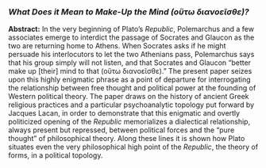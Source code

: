 ### *What Does it Mean to Make-Up the Mind (οὕτω διανοεῖσθε)?*
 
**Abstract:** In the very beginning of Plato’s *Republic*, Polemarchus and a few associates emerge to interdict the passage of Socrates and Glaucon as the two are returning home to Athens. When Socrates asks if he might persuade his interlocutors to let the two Athenians pass, Polemarchus says that his
group simply will not listen, and that Socrates and Glaucon “better make up [their] mind to that (οὕτω διανοεῖσθε).” The present paper seizes upon this highly enigmatic phrase as a point of departure for interrogating the relationship between free thought and political power at the
founding of Western political theory. The paper draws on the history of ancient Greek religious practices and a particular psychoanalytic topology put forward by Jacques Lacan, in order to demonstrate that this enigmatic and overtly politicized opening of the *Republic* memorializes a dialectical relationship, always present but repressed, between political forces and the “pure thought” of philosophical theory. Along these lines it is shown how Plato situates even the very philosophical high point of the *Republic*, the theory of forms, in a political topology.